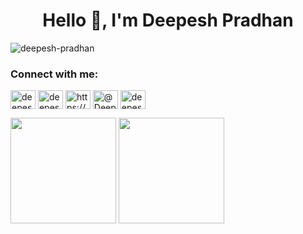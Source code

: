 <h1 align="center">Hello 👋, I'm Deepesh Pradhan</h1>

<p align="left"> <img src="https://komarev.com/ghpvc/?username=deepesh-pradhan&label=Profile%20views&color=0e75b6&style=plastic" alt="deepesh-pradhan" /> </p>

<h3 align="left">Connect with me:</h3>
<p align="left">
<a href="https://linkedin.com/in/deepesh-pradhan-998949167/" target="blank"><img align="center" src="https://raw.githubusercontent.com/rahuldkjain/github-profile-readme-generator/master/src/images/icons/Social/linked-in-alt.svg" alt="deepesh pradhan" height="30" width="40" /></a>
<a href="https://instagram.com/deepeshpradhan__" target="blank"><img align="center" src="https://raw.githubusercontent.com/rahuldkjain/github-profile-readme-generator/master/src/images/icons/Social/instagram.svg" alt="deepeshpradhan__" height="30" width="40" /></a>
 <a href="https://discord.gg/https://discord.gg/jNPv5CFV" target="blank"><img align="center" src="https://raw.githubusercontent.com/rahuldkjain/github-profile-readme-generator/master/src/images/icons/Social/discord.svg" alt="https://discord.gg/jNPv5CFV" height="30" width="40" /></a>
 <a href="https://www.youtube.com/@DeepeshPradhan_" target="blank"><img align="center" src="https://raw.githubusercontent.com/rahuldkjain/github-profile-readme-generator/master/src/images/icons/Social/youtube.svg" alt="@DeepeshPradhan_" height="30" width="40" /></a>
  <a href="https://twitter.com/deepeshpradhan_" target="blank"><img align="center" src="https://raw.githubusercontent.com/rahuldkjain/github-profile-readme-generator/master/src/images/icons/Social/twitter.svg" alt="deepeshpradhan_" height="30" width="40" /></a>

 
    
</p>

<p><img height="169cm" src="https://github-readme-stats.vercel.app/api?username=deepesh-pradhan&show_icons=true&locale=en"/>
<img height="169cm" src="https://github-readme-streak-stats.herokuapp.com/?user=deepesh-pradhan&"/>
